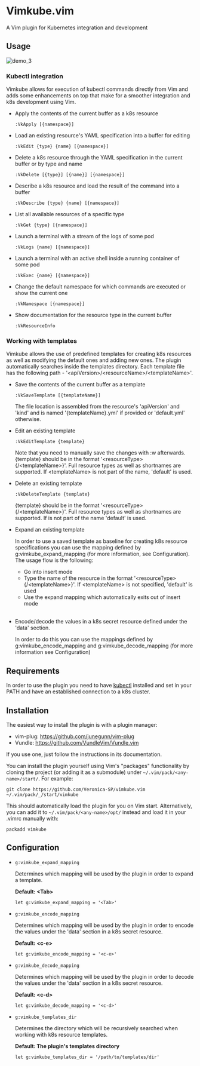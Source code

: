 Vimkube.vim
===========
A Vim plugin for Kubernetes integration and development

## Usage
![demo_3](https://github.com/Veronica-SP/vimkube.vim/assets/81482663/b7903a58-2f7a-4166-9263-23ec70cd0227)

### Kubectl integration

Vimkube allows for execution of kubectl commands directly from Vim and adds some enhancements on top that make for a smoother integration and k8s development using Vim.

- Apply the contents of the current buffer as a k8s resource

    ```
    :VkApply [{namespace}]
    ```

- Load an existing resource's YAML specification into a buffer for editing

    ```
    :VkEdit {type} {name} [{namespace}]
    ```

- Delete a k8s resource through the YAML specification in the current buffer or by type and name

    ```
    :VkDelete [{type}] [{name}] [{namespace}] 
    ```

- Describe a k8s resource and load the result of the command into a buffer

    ```
    :VkDescribe {type} {name} [{namespace}]
    ```

- List all available resources of a specific type

    ```
    :VkGet {type} [{namespace}]
    ```

- Launch a terminal with a stream of the logs of some pod

    ```
    :VkLogs {name} [{namespace}] 
    ```

- Launch a terminal with an active shell inside a running container of some pod

    ```
    :VkExec {name} [{namespace}] 
    ```

- Change the default namespace for which commands are executed or show the current one

    ```
    :VkNamespace [{namespace}] 
    ```

- Show documentation for the resource type in the current buffer

    ```
    :VkResourceInfo
    ```

### Working with templates

Vimkube allows the use of predefined templates for creating k8s resources as well as modifying the default ones and adding new ones. The plugin automatically  searches inside the templates directory. Each template file has the following path - '\<apiVersion\>/\<resourceName\>/\<templateName\>'.

- Save the contents of the current buffer as a template

    ```
    :VkSaveTemplate [{templateName}]
    ```

    The file location is assembled from the resource's 'apiVersion' and 'kind' and is named '{templateName}.yml' if provided or 'default.yml' otherwise.

- Edit an existing template

    ```
    :VkEditTemplate {template}
    ```

    Note that you need to manually save the changes with :w afterwards.  {template} should be in the format '\<resourceType\>{/\<templateName\>}'. Full resource types as well as shortnames are supported. If \<templateName\> is not part of the name, 'default' is used.

- Delete an existing template

    ```
    :VkDeleteTemplate {template}  
    ```

    {template} should be in the format '\<resourceType\>{/\<templateName\>}'. Full resource types as well as shortnames are supported. If <templateName> is not part of the name 'default' is used.

- Expand an existing template

    In order to use a saved template as baseline for creating k8s resource specifications you can use the mapping defined by g:vimkube_expand_mapping (for more information, see Configuration). The usage flow is the following:

    - Go into insert mode
    - Type the name of the resource in the format '\<resourceType\>{/\<templateName\>}'. If \<templateName\> is not specified, 'default' is used
    - Use the expand mapping which automatically exits out of insert mode<br></br>

- Encode/decode the values in a k8s secret resource defined under the 'data' section. 

    In order to do this you can use the mappings defined by g:vimkube_encode_mapping and g:vimkube_decode_mapping (for more information see Configuration)

## Requirements
In order to use the plugin you need to have [kubectl](https://kubernetes.io/docs/tasks/tools/#kubectl) installed and set in your PATH and have an established connection to a k8s cluster.

## Installation

The easiest way to install the plugin is with a plugin manager:

- vim-plug: https://github.com/junegunn/vim-plug
- Vundle:   https://github.com/VundleVim/Vundle.vim

If you use one, just follow the instructions in its documentation.

You can install the plugin yourself using Vim's "packages" functionality by cloning the project (or adding it as a submodule) under `~/.vim/pack/<any-name>/start/`. For example:

```
git clone https://github.com/Veronica-SP/vimkube.vim ~/.vim/pack/_/start/vimkube
```

This should automatically load the plugin for you on Vim start. Alternatively, you can add it to `~/.vim/pack/<any-name>/opt/` instead and load it in your .vimrc manually with:

``` vim
packadd vimkube
```

## Configuration
- `g:vimkube_expand_mapping`

  Determines which mapping will be used by the plugin in order to expand a template.

  **Default: \<Tab\>**

  ```vim
  let g:vimkube_expand_mapping = '<Tab>'
  ```
- `g:vimkube_encode_mapping`

  Determines which mapping will be used by the plugin in order to encode the values under the 'data' section in a k8s secret resource.

  **Default: \<c-e\>**

  ```vim
  let g:vimkube_encode_mapping = '<c-e>'
  ```
- `g:vimkube_decode_mapping`

  Determines which mapping will be used by the plugin in order to decode the values under the 'data' section in a k8s secret resource.

  **Default: \<c-d\>**

  ```vim
  let g:vimkube_decode_mapping = '<c-d>'
  ```
- `g:vimkube_templates_dir`

  Determines the directory which will be recursively searched when working with k8s resource templates.

  **Default: The plugin's templates directory**

  ```vim
  let g:vimkube_templates_dir = '/path/to/templates/dir'
  ```
